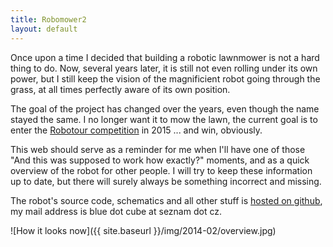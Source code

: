 ```yaml
---
title: Robomower2
layout: default
---
```


Once upon a time I decided that building a robotic lawnmower is not a hard thing to do.
Now, several years later, it is still not even rolling under its own power, but
I still keep the vision of the magnificient robot going through the grass, at all times
perfectly aware of its own position.

The goal of the project has changed over the years, even though the name stayed the same.
I no longer want it to mow the lawn, the current goal is to enter the [Robotour competition](http://robotour.cz)
in 2015 ... and win, obviously.

This web should serve as a reminder for me when I'll have one of those
"And this was supposed to work how exactly?" moments, and as a quick overview
of the robot for other people.
I will try to keep these information up to date, but there will surely always
be something incorrect and missing.

The robot's source code, schematics and all other stuff is [hosted on github](https://github.com/bluecube/robomower2),
my mail address is blue dot cube at seznam dot cz.

![How it looks now]({{ site.baseurl }}/img/2014-02/overview.jpg)
